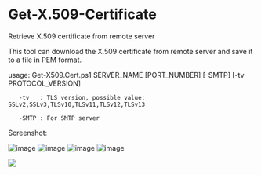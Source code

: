 # Get-X.509-Certificate
Retrieve X.509 certificate from remote server

This tool can download the X.509 certificate from remote server and save it to a file in PEM format.

usage: Get-X509.Cert.ps1 SERVER_NAME [PORT_NUMBER] [-SMTP] [-tv PROTOCOL_VERSION]

       -tv   : TLS version, possible value: SSLv2,SSLv3,TLSv10,TLSv11,TLSv12,TLSv13
       
       -SMTP : For SMTP server

Screenshot:

![image](https://user-images.githubusercontent.com/57880343/177472650-d91e910f-5436-41ed-9b88-63fb1ed4fed4.png)
![image](https://user-images.githubusercontent.com/57880343/177473477-e54f60ca-4ab2-4eb9-9c9f-40b6786096d7.png)
![image](https://user-images.githubusercontent.com/57880343/177472726-d824a887-98c2-4b1f-b355-5a563a023fba.png)
![image](https://user-images.githubusercontent.com/57880343/177472777-0afa023b-27d9-4733-a8b6-a7ba401a1387.png)

![](https://komarev.com/ghpvc/?username=MeCRO-DEV&color=green)
